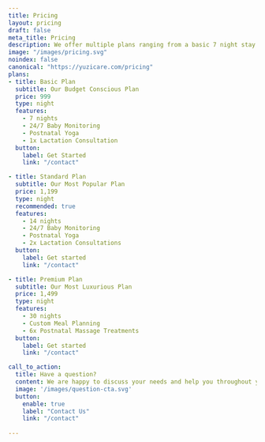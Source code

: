 ```yaml
---
title: Pricing
layout: pricing
draft: false
meta_title: Pricing
description: We offer multiple plans ranging from a basic 7 night stay all the way up to 30 nights. Want to stay longer? No problem! There is no maximum stay time. Just call ahead to inform our booking agents and we will arrange for your stay.
image: "/images/pricing.svg"
noindex: false
canonical: "https://yuzicare.com/pricing"
plans:
- title: Basic Plan
  subtitle: Our Budget Conscious Plan
  price: 999
  type: night
  features:
    - 7 nights
    - 24/7 Baby Monitoring
    - Postnatal Yoga
    - 1x Lactation Consultation
  button:
    label: Get Started
    link: "/contact"

- title: Standard Plan
  subtitle: Our Most Popular Plan
  price: 1,199
  type: night
  recommended: true
  features:
    - 14 nights
    - 24/7 Baby Monitoring
    - Postnatal Yoga
    - 2x Lactation Consultations
  button:
    label: Get started
    link: "/contact"

- title: Premium Plan
  subtitle: Our Most Luxurious Plan
  price: 1,499
  type: night
  features:
    - 30 nights
    - Custom Meal Planning
    - 6x Postnatal Massage Treatments
  button:
    label: Get started
    link: "/contact"

call_to_action:
  title: Have a question?
  content: We are happy to discuss your needs and help you throughout your postpartum journey.
  image: '/images/question-cta.svg'
  button:
    enable: true
    label: "Contact Us"
    link: "/contact"
    
---
```

